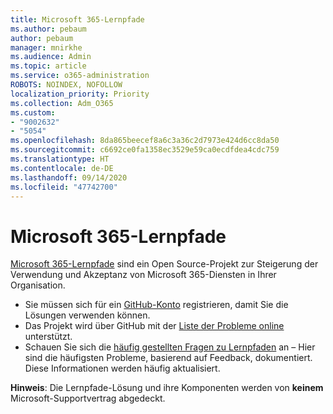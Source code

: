 ```yaml
---
title: Microsoft 365-Lernpfade
ms.author: pebaum
author: pebaum
manager: mnirkhe
ms.audience: Admin
ms.topic: article
ms.service: o365-administration
ROBOTS: NOINDEX, NOFOLLOW
localization_priority: Priority
ms.collection: Adm_O365
ms.custom:
- "9002632"
- "5054"
ms.openlocfilehash: 8da865beecef8a6c3a36c2d7973e424d6cc8da50
ms.sourcegitcommit: c6692ce0fa1358ec3529e59ca0ecdfdea4cdc759
ms.translationtype: HT
ms.contentlocale: de-DE
ms.lasthandoff: 09/14/2020
ms.locfileid: "47742700"
---
```

# <a name="microsoft-365-learning-pathways"></a>Microsoft 365-Lernpfade

[Microsoft 365-Lernpfade](https://docs.microsoft.com/office365/customlearning/) sind ein Open Source-Projekt zur Steigerung der Verwendung und Akzeptanz von Microsoft 365-Diensten in Ihrer Organisation.

- Sie müssen sich für ein [GitHub-Konto](https://aka.ms/joingithub) registrieren, damit Sie die Lösungen verwenden können.
- Das Projekt wird über GitHub mit der [Liste der Probleme online](https://aka.ms/CustomLearningHelp) unterstützt.
- Schauen Sie sich die [häufig gestellten Fragen zu Lernpfaden](https://docs.microsoft.com/office365/customlearning/faq) an – Hier sind die häufigsten Probleme, basierend auf Feedback, dokumentiert. Diese Informationen werden häufig aktualisiert.

**Hinweis**: Die Lernpfade-Lösung und ihre Komponenten werden von **keinem** Microsoft-Supportvertrag abgedeckt.
